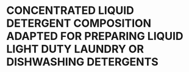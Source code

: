# CONCENTRATED LIQUID DETERGENT COMPOSITION ADAPTED FOR PREPARING LIQUID LIGHT DUTY LAUNDRY OR DISHWASHING DETERGENTS